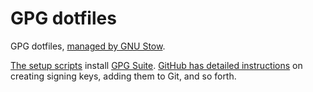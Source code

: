 # GPG dotfiles
GPG dotfiles, [managed by GNU Stow](https://brandon.invergo.net/news/2012-05-26-using-gnu-stow-to-manage-your-dotfiles.html).

[The setup scripts][setup-macos] install [GPG Suite][gpg-suite]. [GitHub has detailed instructions][github-docs] on creating signing keys, adding them to Git, and so forth.

[github-docs]: https://docs.github.com/en/github/authenticating-to-github/managing-commit-signature-verification
[gpg-suite]: https://gpgtools.org
[setup-macos]: https://github.com/monooso/setup-macos
